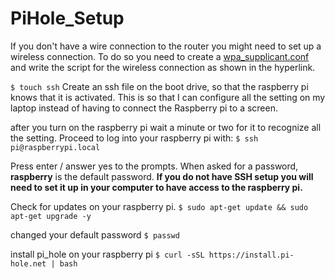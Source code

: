 # PiHole_Setup

If you don't have a wire connection to the router you might need to set up a wireless connection. To do so you need to create a [wpa_supplicant.conf](https://github.com/lertsoft/PiHole_Setup/blob/master/wpa_supplicant.conf) and write the script for the wireless connection as shown in the hyperlink.

  `$ touch ssh` Create an ssh file on the boot drive, so that the raspberry pi knows that it is activated.
This is so that I can configure all the setting on my laptop instead of having to connect the Raspberry pi to a screen.
 
  
after you turn on the raspberry pi wait a minute or two for it to recognize all the setting.
Proceed to log into your raspberry pi with:
  `$ ssh pi@raspberrypi.local`
 
Press enter / answer yes to the prompts.  When asked for a password,  **raspberry** is the default password.
**If you do not have SSH setup you will need to set it up in your computer to have access to the raspberry pi.**

Check for updates on your raspberry pi.
  `$ sudo apt-get update && sudo apt-get upgrade -y`

changed your default password
  `$ passwd`

install pi_hole on your raspberry pi
  `$ curl -sSL https://install.pi-hole.net | bash`
